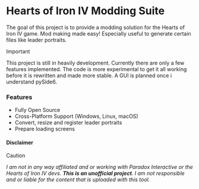 # Hearts of Iron IV Modding Suite

The goal of this project is to provide a modding solution for the Hearts of Iron IV game. Mod making made easy! Especially useful to generate certain files like leader portraits.

> [!IMPORTANT]  
> This project is still in heavily development.
> Currently there are only a few features implemented. The code is more experimental to get it all working before it is rewritten and made more stable.
> A GUI is planned once i understand pySide6.


### Features

- Fully Open Source
- Cross-Platform Support (Windows, Linux, macOS)
- Convert, resize and register leader portraits
- Prepare loading screens


#### Disclaimer

> [!CAUTION]  
> *I am not in any way affiliated and or working with Paradox Interactive or the Hearts of Iron IV devs. ***This is an unofficial project***. I am not responsible and or liable for the content that is uploaded with this tool.*